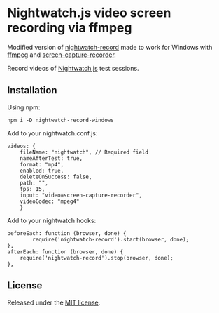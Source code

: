 # Nightwatch.js video screen recording via ffmpeg
Modified version of [nightwatch-record](https://github.com/imarenco/nightwatch-record) made to work for Windows with [ffmpeg](https://www.ffmpeg.org/) and [screen-capture-recorder](https://github.com/rdp/screen-capture-recorder-to-video-windows-free).

Record videos of [Nightwatch.js](http://nightwatchjs.org/) test sessions.

## Installation

Using npm:
```
npm i -D nightwatch-record-windows
```

Add to your nightwatch.conf.js:
```
videos: {
    fileName: "nightwatch", // Required field
    nameAfterTest: true,
    format: "mp4",
    enabled: true,
    deleteOnSuccess: false,
    path: "",
    fps: 15,
    input: "video=screen-capture-recorder",
    videoCodec: "mpeg4"
    }
```

Add to your nightwatch hooks:
```
beforeEach: function (browser, done) {
        require('nightwatch-record').start(browser, done);
},
afterEach: function (browser, done) {
    require('nightwatch-record').stop(browser, done);
},
```
## License
Released under the [MIT license](https://opensource.org/licenses/MIT).